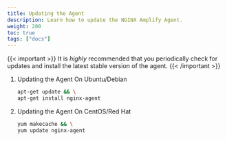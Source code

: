 ```yaml
---
title: Updating the Agent
description: Learn how to update the NGINX Amplify Agent.
weight: 200
toc: true
tags: ["docs"]
---
```


{{< important >}}
It is *highly* recommended that you periodically check for updates and install the latest stable version of the agent.
{{< /important >}}

 1. Updating the Agent On Ubuntu/Debian

    ```bash
    apt-get update && \
    apt-get install nginx-agent
    ```

 2. Updating the Agent On CentOS/Red Hat

    ```bash
    yum makecache && \
    yum update nginx-agent
    ```